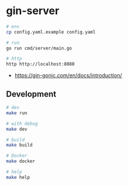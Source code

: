 # gin-server

```sh
# env
cp config.yaml.example config.yaml

# run
go run cmd/server/main.go

# http
http http://localhost:8080
```

- https://gin-gonic.com/en/docs/introduction/


## Development

```sh
# dev
make run

# with debug
make dev

# build
make build

# Docker
make docker

# help
make help
```
